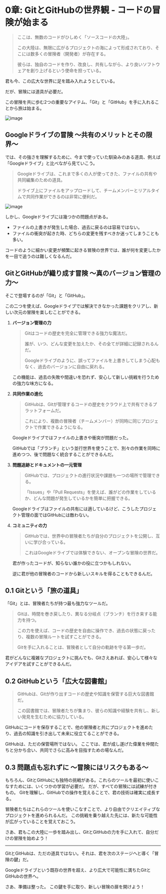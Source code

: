 
# 0章: GitとGitHubの世界観 - コードの冒険が始まる
> ここは、無数のコードがひしめく「ソースコードの大陸」。
> 
> この大陸は、無限に広がるプロジェクトの海によって形成されており、そこには数多くの冒険者（開発者）が存在する。
> 
> 彼らは、独自のコードを作り、改良し、共有しながら、より良いソフトウェアを創り上げるという使命を担っている。

君も今、この広大な世界に足を踏み入れようとしている。

だが、冒険には道具が必要だ。

この冒険を共に歩む2つの重要なアイテム、「Git」と「GitHub」を手に入れることから旅は始まる。

![image](https://github.com/user-attachments/assets/267de3ba-d42a-4436-a327-7601898fbaf3)

## Googleドライブの冒険 〜共有のメリットとその限界〜

では、その強さを理解するために、今まで使っていた馴染みのある道具、例えば「Googleドライブ」と比べながら見ていこう。

> Googleドライブは、これまで多くの人が使ってきた、ファイルの共有や共同編集のための道具。
> 
> ドライブ上にファイルをアップロードして、チームメンバーとリアルタイムで共同作業ができるのは非常に便利だ。

![image](https://github.com/user-attachments/assets/67b50d24-e580-4051-8f77-245b018d92a6)

しかし、Googleドライブには幾つかの問題点がある。
- ファイルの上書きが発生した場合、過去に戻るのは容易ではない。
- ファイルの衝突が起きた時、どちらの変更を残すべきか迷ってしまうことも多い。

コードのように細かい変更が頻繁に起きる冒険の世界では、誰が何を変更したかを一目で追うのは難しくなるんだ。

## GitとGitHubが織り成す冒険 〜真のバージョン管理の力〜
そこで登場するのが「Git」と「GitHub」。

この二つを使えば、Googleドライブでは解決できなかった課題をクリアし、新しい次元の冒険を楽しむことができる。

1. **バージョン管理の力**
   > Gitはコードの歴史を完全に管理できる強力な魔法だ。
   > 
   > 誰が、いつ、どんな変更を加えたか、その全てが詳細に記録されるんだ。
   > 
   > Googleドライブのように、誤ってファイルを上書きしてしまう心配もなく、過去のバージョンに自由に戻れる。
   
   この機能は、過去の失敗や間違いを恐れず、安心して新しい挑戦を行うための強力な味方になる。

4. **共同作業の進化**  
   > GitHubは、Gitが管理するコードの歴史をクラウド上で共有できるプラットフォームだ。
   > 
   > これにより、複数の冒険者（チームメンバー）が同時に同じプロジェクトで作業できるようになる。
   
   Googleドライブではファイルの上書きや衝突が問題だった。
   
   GitHubでは「ブランチ」という並行世界を使うことで、別々の作業を同時に進めつつ、後で問題なく統合することができるんだ。

6. **問題追跡とドキュメントの一元管理**  
   > GitHubでは、プロジェクトの進行状況や課題も一つの場所で管理できる。
   > 
   > 「Issues」や「Pull Requests」を使えば、誰がどの作業をしているか、どんな問題が発生しているかを簡単に把握できる。
   
   Googleドライブはファイルの共有には適しているけど、こうしたプロジェクト管理の面ではGitHubには敵わない。

7. **コミュニティの力**  
   > GitHubでは、世界中の冒険者たちが自分のプロジェクトを公開し、互いに学び合っている。
   > 
   > これはGoogleドライブでは体験できない、オープンな冒険の世界だ。
   
   君が作ったコードが、知らない誰かの役に立つかもしれない。
   
   逆に君が他の冒険者のコードから新しいスキルを得ることもできるんだ。



## 0.1 Gitという「旅の道具」
「Git」とは、冒険者たちが持つ最も強力なツールだ。

> Gitは、時間を巻き戻したり、異なる分岐点（ブランチ）を行き来する能力を持つ。
> 
> この力を使えば、コードの歴史を自由に操作でき、過去の状態に戻ったり、複数の冒険ルートを試すことができる。
> 
> Gitを手に入れることは、冒険者として自分の軌跡を守る第一歩だ。

君がどんなに複雑なプロジェクトに挑んでも、Gitさえあれば、安心して様々なアイデアを試すことができるんだ。

## 0.2 GitHubという「広大な図書館」
> GitHubは、Gitが作り出すコードの歴史や知識を保管する巨大な図書館だ。
>
> この図書館では、冒険者たちが集まり、彼らの知識や経験を共有し、新しい発見を生むために協力している。

GitHubにコードを保存することで、他の冒険者と共にプロジェクトを進めたり、過去の知識を引き出して未来に役立てることができる。

GitHubは、ただの保管場所ではない。
ここでは、君が成し遂げた偉業を仲間たちと分かち合い、共同でさらに高みを目指すための場なんだ。

## 0.3 問題点も忘れずに 〜冒険にはリスクもある〜

もちろん、GitとGitHubにも独特の挑戦がある。これらのツールを最初に使いこなすためには、いくつかの学習が必要だ。
だが、すべての冒険には試練が付きもの。
Gitを理解し、GitHubでの操作を覚えることで、君の技術は確実に成長する。

冒険者たちはこれらのツールを使いこなすことで、より自由でクリエイティブなプロジェクトを進められるんだ。
この挑戦を乗り越えた先には、新たな可能性が広がっていることを覚えておこう。

さあ、君もこの大陸に一歩を踏み出し、GitとGitHubの力を手に入れて、自分だけの冒険を始めよう！

---

GitとGitHubは、ただの道具ではない。それは、君を次のステージへと導く「冒険の鍵」だ。

Googleドライブという既存の世界を超え、より広大で可能性に満ちたGitとGitHubの世界へ。

さあ、準備は整った。
この鍵を手に取り、新しい冒険の扉を開けよう！